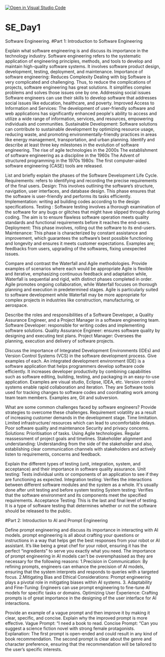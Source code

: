 [![Open in Visual Studio Code](https://classroom.github.com/assets/open-in-vscode-2e0aaae1b6195c2367325f4f02e2d04e9abb55f0b24a779b69b11b9e10269abc.svg)](https://classroom.github.com/online_ide?assignment_repo_id=15570007&assignment_repo_type=AssignmentRepo)
# SE_Day1
Software Engineering.
#Part 1: Introduction to Software Engineering

Explain what software engineering is and discuss its importance in the technology industry.
Software engineering refers to the systematic application of engineering principles, methods, and tools to develop and maintain high-quality software systems. It involves software product design, development, testing, deployment, and maintenance.
Importance of software engineering:
Reduces Complexity
Dealing with big Software is very complicated and challenging. Thus, to reduce the complications of projects, software engineering has great solutions. It simplifies complex problems and solves those issues one by one.
Addressing social issues
Software engineers can use their skills to develop software that addresses social issues like education, healthcare, and poverty. 
Improved Access to Information and Services: The development of user-friendly software and web applications has significantly enhanced people's ability to access and utilize a wide range of information, services, and resources, empowering individuals and communities.
Sustainable Development: Software solutions can contribute to sustainable development by optimizing resource usage, reducing waste, and promoting environmentally-friendly practices in areas like energy management, transportation, and urban planning.
Identify and describe at least three key milestones in the evolution of software engineering.
The rise of agile technologies in the 2000s
The establishment of software engineering as a discipline in the 1960s
The Advent of structured programming in the 1970s
1980s: The first computer-aided software engineering (CASE) tools are released.

List and briefly explain the phases of the Software Development Life Cycle.
Requirements: refers to identifying and recording the precise requirements of the final users. 
Design: This involves outlining the software’s structure, navigation, user interfaces, and database design. This phase ensures that the software is user-friendly and performs its tasks efficiently.
Implementation: writing ad building codes according to the design specifications.
Testing : Software testing involves a thorough examination of the software for any bugs or glitches that might have slipped through during coding. The aim is to ensure flawless software operation meets quality standards and functional requirements before it reaches the end-users.
Deployment: This phase involves, rolling out the software to its end-users.
Maintenance: This phase is characterized by constant assistance and improvement, which guarantees the software’s best possible functioning and longevity and ensures it meets customer expectations. Examples are; feedbacks from users, upgrading of the softwares, fixing unexpected issues.

Compare and contrast the Waterfall and Agile methodologies. Provide examples of scenarios where each would be appropriate
Agile is flexible and iterative, emphasizing continuous feedback and adaptation while, Waterfall is sequential and rigid, with distinct phases completed in order.
Agile promotes ongoing collaboration, while Waterfall focuses on thorough planning and execution in predetermined stages.
Agile is particularly suited to software development while Waterfall may be more appropriate for complex projects in industries like construction, manufacturing, or aerospace.

Describe the roles and responsibilities of a Software Developer, a Quality Assurance Engineer, and a Project Manager in a software engineering team.
Software Developer: responsible for writing codes and implementing software solutions.
Quality Assurance Engineer: ensures software quality by designing and executing test plans.
Project Manager: Oversees the planning, execution and delivery of software projects.

Discuss the importance of Integrated Development Environments (IDEs) and Version Control Systems (VCS) in the software development process. Give examples of each.
An integrated development environment (IDE) is a software application that helps programmers develop software code efficiently. It increases developer productivity by combining capabilities such as software editing, building, testing, and packaging in an easy-to-use application. Examples are visual studio, Eclipse, IDEA, etc.
Version control systems enable rapid collaboration and iteration. They are Software tools used for tracking changes to software codes and coordinating work among team team members. Examples are, Git and subversion.

What are some common challenges faced by software engineers? Provide strategies to overcome these challenges.
Requirement volatility as a result of increasing customer demands in the development stage.
Time limitation.
Limited infrastructure/ resources which can lead to uncomfortable delays.
Poor software quality and maintenance
Security and privacy concerns.
Solutions:
Prioritisation of tasks.
Using Agile technologies.
Regular reassessment of project goals and timelines.
Stakeholder alignment and understanding: Understanding from the side of the stakeholder and also, establishing clear communication channels with stakeholders and actively listen to requirements, concerns and feedback. 

Explain the different types of testing (unit, integration, system, and acceptance) and their importance in software quality assurance.
Unit testing: Tests individual units or components of an application to see if they are functioning as expected. 
Integration testing: Verifies the interactions between different software modules and the system as a whole. It's usually done after unit testing and before system testing
System testing: Verifies that the software environment and its components meet the specified requirements.
Acceptance Testing:  This is the last and final level of testing. It is a type of software testing that determines whether or not the software should be released to the public.

#Part 2: Introduction to AI and Prompt Engineering


Define prompt engineering and discuss its importance in interacting with AI models.
prompt engineering is all about crafting your questions or instructions in a way that helps get the best responses from your robot or AI assistant. It’s like being a great chef for your robot, ensuring it has the perfect “ingredients” to serve you exactly what you need.
The importance of prompt engineering in AI models can't be overemphasised as they are necessary for the following reasons:
1.Precision in Communication: By refining prompts, engineers can enhance the precision of AI models, ensuring that the system interprets and responds to queries with a targeted focus.
2.Mitigating Bias and Ethical Considerations: Prompt engineering plays a pivotal role in mitigating biases within AI systems.
3. Adaptability and Fine-Tuning: Engineers can use prompt engineering to fine-tune AI models for specific tasks or domains.
Optimizing User Experience: Crafting prompts is of great importance in the designing of the user interface for AI interactions.

Provide an example of a vague prompt and then improve it by making it clear, specific, and concise. Explain why the improved prompt is more effective.
Vague Prompt: “I need a book to read.
Concise Prompt: “Can you suggest a science fiction novel with strong female protagonists.
Explanation: The first prompt is open-ended and could result in any kind of book recommendation. The second prompt is clear about the genre and character preference, ensuring that the recommendation will be tailored to the user’s specific interests.
